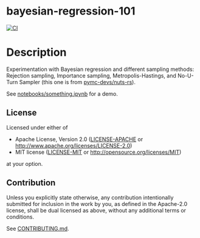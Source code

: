 # bayesian-regression-101

[![CI](https://github.com/ssoudan/bayesian-regression-101/workflows/CI/badge.svg)](https://github.com/ssoudan/bayesian-regression-101/actions)

# Description

Experimentation with Bayesian regression and different sampling methods: Rejection sampling, Importance sampling, Metropolis-Hastings, and No-U-Turn Sampler (this one is from [pymc-devs/nuts-rs](https://github.com/pymc-devs/nuts-rs)).

See [notebooks/something.ipynb](notebooks/something.ipynb) for a demo.

## License

Licensed under either of

- Apache License, Version 2.0
  ([LICENSE-APACHE](LICENSE-APACHE) or http://www.apache.org/licenses/LICENSE-2.0)
- MIT license
  ([LICENSE-MIT](LICENSE-MIT) or http://opensource.org/licenses/MIT)

at your option.

## Contribution

Unless you explicitly state otherwise, any contribution intentionally submitted
for inclusion in the work by you, as defined in the Apache-2.0 license, shall be
dual licensed as above, without any additional terms or conditions.

See [CONTRIBUTING.md](docs/CONTRIBUTING.md).
